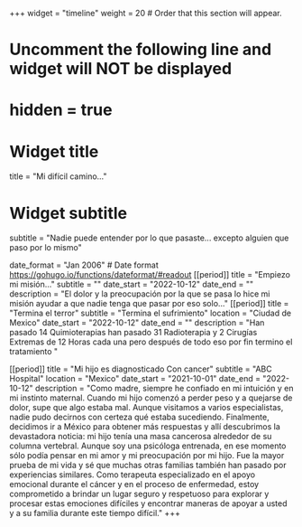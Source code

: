 +++
widget = "timeline"
weight = 20  # Order that this section will appear.

# Uncomment the following line and widget will NOT be displayed
# hidden = true

# Widget title
title = "Mi difícil camino..."
# Widget subtitle
subtitle = "Nadie puede entender por lo que pasaste... excepto alguien que paso por lo mismo"

date_format = "Jan 2006" # Date format https://gohugo.io/functions/dateformat/#readout
[[period]]
  title = "Empiezo mi misión..."
  subtitle = ""
  date_start = "2022-10-12"
  date_end = ""
  description = "El dolor y la preocupación por la que se pasa lo hice mi misión ayudar a que nadie tenga que pasar por eso solo..."
[[period]]
  title = "Termina el terror"
  subtitle = "Termina el sufrimiento"
  location = "Ciudad de Mexico"
  date_start = "2022-10-12"
  date_end = ""
  description = "Han pasado 14 Quimioterapias han pasado 31 Radioterapia y 2 Cirugías Extremas de 12 Horas cada una pero después de todo eso por fin termino el tratamiento  "

[[period]]
  title = "Mi hijo es diagnosticado Con cancer"
  subtitle = "ABC Hospital"
  location = "Mexico"
  date_start = "2021-10-01"
  date_end = "2022-10-12"
  description = "Como madre, siempre he confiado en mi intuición y en mi instinto maternal. Cuando mi hijo comenzó a perder peso y a quejarse de dolor, supe que algo estaba mal. Aunque visitamos a varios especialistas, nadie pudo decirnos con certeza qué estaba sucediendo. Finalmente, decidimos ir a México para obtener más respuestas y allí descubrimos la devastadora noticia: mi hijo tenía una masa cancerosa alrededor de su columna vertebral. Aunque soy una psicóloga entrenada, en ese momento sólo podía pensar en mi amor y mi preocupación por mi hijo. Fue la mayor prueba de mi vida y sé que muchas otras familias también han pasado por experiencias similares. Como terapeuta especializado en el apoyo emocional durante el cáncer y en el proceso de enfermedad, estoy comprometido a brindar un lugar seguro y respetuoso para explorar y procesar estas emociones difíciles y encontrar maneras de apoyar a usted y a su familia durante este tiempo difícil."
+++
